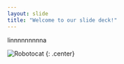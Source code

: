```yaml
---
layout: slide
title: "Welcome to our slide deck!"
---
```


linnnnnnnnna

![Robotocat](https://octodex.github.com/images/Robotocat.png)
{: .center}
